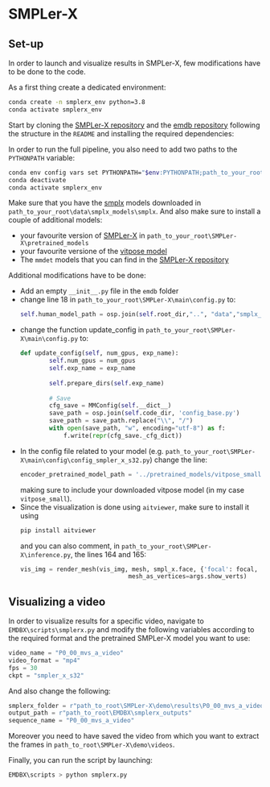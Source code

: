 # SMPLer-X

## Set-up
In order to launch and visualize results in SMPLer-X, few modifications have to be done to the code. 

As a first thing create a dedicated environment:
```bash
conda create -n smplerx_env python=3.8
conda activate smplerx_env
```

Start by cloning the [SMPLer-X repository](https://github.com/SMPLCap/SMPLer-X) and the [emdb repository](https://github.com/eth-ait/emdb) following the structure in the `README` and installing the required dependencies:

In order to run the full pipeline, you also need to add two paths to the `PYTHONPATH` variable:
```bash
conda env config vars set PYTHONPATH="$env:PYTHONPATH;path_to_your_root\SMPLer-X\main\transformer_utils;path_to_your_root\emdb"
conda deactivate
conda activate smplerx_env
```

Make sure that you have the [smplx](https://smpl-x.is.tue.mpg.de/) models downloaded in `path_to_your_root\data\smplx_models\smplx`. And also make sure to install a couple of additional models:
- your favourite version of [SMPLer-X](https://huggingface.co/camenduru/SMPLer-X/tree/main) in `path_to_your_root\SMPLer-X\pretrained_models`
- your favourite versione of the [vitpose model](https://huggingface.co/camenduru/SMPLer-X/tree/main)
- The `mmdet` models that you can find in the [SMPLer-X repository](https://github.com/SMPLCap/SMPLer-X?tab=readme-ov-file)

Additional modifications have to be done:
- Add an empty `__init__.py` file in the `emdb` folder
- change line 18 in `path_to_your_root\SMPLer-X\main\config.py` to:
    ```python        
    self.human_model_path = osp.join(self.root_dir,"..", "data","smplx_models")
    ```
- change the function update_config in `path_to_your_root\SMPLer-X\main\config.py` to:
    ```python
    def update_config(self, num_gpus, exp_name):
            self.num_gpus = num_gpus
            self.exp_name = exp_name
            
            self.prepare_dirs(self.exp_name)
            
            # Save
            cfg_save = MMConfig(self.__dict__)
            save_path = osp.join(self.code_dir, 'config_base.py')
            save_path = save_path.replace("\\", "/") 
            with open(save_path, "w", encoding="utf-8") as f:
                f.write(repr(cfg_save._cfg_dict))
    ```
- In the config file related to your model (e.g. `path_to_your_root\SMPLer-X\main\config\config_smpler_x_s32.py`) change the line:
    ```python
    encoder_pretrained_model_path = '../pretrained_models/vitpose_small.pth'
    ```
    making sure to include your downloaded vitpose model (in my case `vitpose_small`).
- Since the visualization is done using `aitviewer`, make sure to install it using
    ```bash
    pip install aitviewer
    ```
    and you can also comment, in `path_to_your_root\SMPLer-X\inference.py`, the lines 164 and 165:
    ```python
    vis_img = render_mesh(vis_img, mesh, smpl_x.face, {'focal': focal, 'princpt': princpt}, 
                                  mesh_as_vertices=args.show_verts)
    ```

## Visualizing a video
In order to visualize results for a specific video, navigate to `EMDBX\scripts\smplerx.py` and modify the following variables according to the required format and the pretrained SMPLer-X model you want to use:
```python
video_name = "P0_00_mvs_a_video"
video_format = "mp4"
fps = 30
ckpt = "smpler_x_s32"
```
And also change the following:
```python
smplerx_folder = r"path_to_root\SMPLer-X\demo\results\P0_00_mvs_a_video\smplx"
output_path = r"path_to_root\EMDBX\smplerx_outputs"
sequence_name = "P0_00_mvs_a_video"
```
Moreover you need to have saved the video from which you want to extract the frames in `path_to_root\SMPLer-X\demo\videos`.

Finally, you can run the script by launching:
```bash
EMDBX\scripts > python smplerx.py
```
